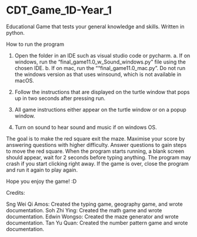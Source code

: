 # CDT_Game_1D-Year_1
Educational Game that tests your general knowledge and skills. Written in python.

How to run the program

1. Open the folder in an IDE such as visual studio code or pycharm. 
   a. If on windows, run the “final_game11.0_w_Sound_windows.py” file using the chosen IDE. 
   b. If on mac, run the ““final_game11.0_mac.py”.
      Do not run the windows version as that uses winsound, which is not available in macOS.

2. Follow the instructions that are displayed on the turtle window that pops up in two seconds after pressing run. 

3. All game instructions either appear on the turtle window or on a popup window.

4. Turn on sound to hear sound and music if on windows OS.

The goal is to make the red square exit the maze.
Maximise your score by answering questions with higher difficulty.
Answer questions to gain steps to move the red square.
When the program starts running, a blank screen should appear, wait for 2 seconds before typing anything.
The program may crash if you start clicking right away.
If the game is over, close the program and run it again to play again.

Hope you enjoy the game! :D

Credits:

Sng Wei Qi Amos: Created the typing game, geography game, and wrote documentation.
Soh Zhi Ying: Created the math game and wrote documentation.
Edwin Wongso: Created the maze generator and wrote documentation.
Tan Yu Quan: Created the number pattern game and wrote documentation.


